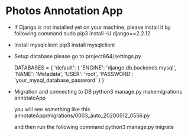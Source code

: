 # Photos Annotation App

- If Django is not installed yet on your machine, please install it by following command
  sudo pip3 install -U django==2.2.12

- Install mysqlclient
  pip3 install mysqlclient

- Setup database please go to project864/settings.py

  DATABASES = {
      'default': {
          'ENGINE': 'django.db.backends.mysql',
          'NAME': 'Metadata',
          'USER': 'root',
          'PASSWORD': 'your_mysql_database_password'
      }
  }

- Migration and connecting to DB
  python3 manage.py makemigrations annotateApp

  you will see something like this
  annotateApp/migrations/0003_auto_20200512_0556.py

  and then run the following command
  python3 manage.py migrate
